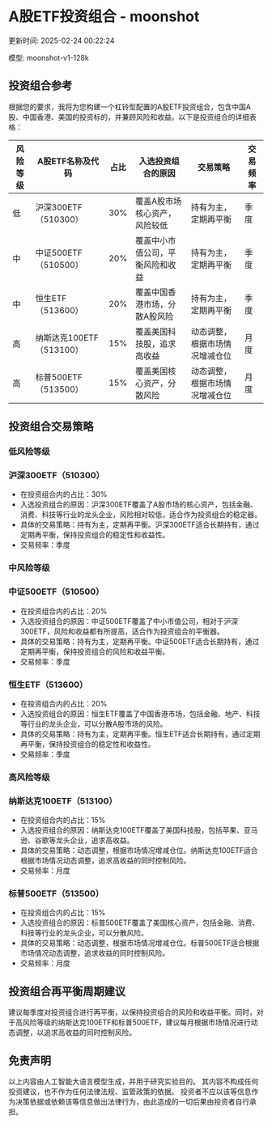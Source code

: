 # A股ETF投资组合 - moonshot

更新时间: 2025-02-24 00:22:24

模型: moonshot-v1-128k

## 投资组合参考

根据您的要求，我将为您构建一个杠铃型配置的A股ETF投资组合，包含中国A股、中国香港、美国的投资标的，并兼顾风险和收益。以下是投资组合的详细表格：

| 风险等级 | A股ETF名称及代码 | 占比 | 入选投资组合的原因 | 交易策略 | 交易频率 |
|----------|----------------|------|----------------|--------|--------|
| 低       | 沪深300ETF（510300） | 30%  | 覆盖A股市场核心资产，风险较低 | 持有为主，定期再平衡 | 季度 |
| 中       | 中证500ETF（510500） | 20%  | 覆盖中小市值公司，平衡风险和收益 | 持有为主，定期再平衡 | 季度 |
| 中       | 恒生ETF（513600） | 20%  | 覆盖中国香港市场，分散A股风险 | 持有为主，定期再平衡 | 季度 |
| 高       | 纳斯达克100ETF（513100） | 15%  | 覆盖美国科技股，追求高收益 | 动态调整，根据市场情况增减仓位 | 月度 |
| 高       | 标普500ETF（513500） | 15%  | 覆盖美国核心资产，分散风险 | 动态调整，根据市场情况增减仓位 | 月度 |

## 投资组合交易策略

### 低风险等级

### 沪深300ETF（510300）

- 在投资组合内的占比：30%
- 入选投资组合的原因：沪深300ETF覆盖了A股市场的核心资产，包括金融、消费、科技等行业的龙头企业，风险相对较低，适合作为投资组合的稳定器。
- 具体的交易策略：持有为主，定期再平衡。沪深300ETF适合长期持有，通过定期再平衡，保持投资组合的稳定性和收益性。
- 交易频率：季度

### 中风险等级

### 中证500ETF（510500）

- 在投资组合内的占比：20%
- 入选投资组合的原因：中证500ETF覆盖了中小市值公司，相对于沪深300ETF，风险和收益都有所提高，适合作为投资组合的平衡器。
- 具体的交易策略：持有为主，定期再平衡。中证500ETF适合长期持有，通过定期再平衡，保持投资组合的风险和收益平衡。
- 交易频率：季度

### 恒生ETF（513600）

- 在投资组合内的占比：20%
- 入选投资组合的原因：恒生ETF覆盖了中国香港市场，包括金融、地产、科技等行业的龙头企业，可以分散A股市场的风险。
- 具体的交易策略：持有为主，定期再平衡。恒生ETF适合长期持有，通过定期再平衡，保持投资组合的稳定性和收益性。
- 交易频率：季度

### 高风险等级

### 纳斯达克100ETF（513100）

- 在投资组合内的占比：15%
- 入选投资组合的原因：纳斯达克100ETF覆盖了美国科技股，包括苹果、亚马逊、谷歌等龙头企业，追求高收益。
- 具体的交易策略：动态调整，根据市场情况增减仓位。纳斯达克100ETF适合根据市场情况动态调整，追求高收益的同时控制风险。
- 交易频率：月度

### 标普500ETF（513500）

- 在投资组合内的占比：15%
- 入选投资组合的原因：标普500ETF覆盖了美国核心资产，包括金融、消费、科技等行业的龙头企业，可以分散风险。
- 具体的交易策略：动态调整，根据市场情况增减仓位。标普500ETF适合根据市场情况动态调整，追求收益的同时控制风险。
- 交易频率：月度

## 投资组合再平衡周期建议

建议每季度对投资组合进行再平衡，以保持投资组合的风险和收益平衡。同时，对于高风险等级的纳斯达克100ETF和标普500ETF，建议每月根据市场情况进行动态调整，以追求高收益的同时控制风险。


## 免责声明

以上内容由人工智能大语言模型生成，并用于研究实验目的。
其内容不构成任何投资建议，也不作为任何法律法规、监管政策的依据。
投资者不应以该等信息作为决策依据或依赖该等信息做出法律行为，由此造成的一切后果由投资者自行承担。